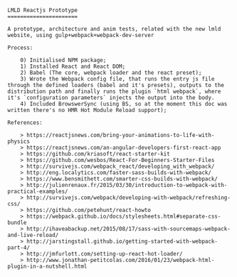 
	LMLD Reactjs Prototype
	======================

	A prototype, architecture and anim tests, related with the new lmld website, using gulp+webpack+webpack-dev-server

	Process:

		0) Initialised NPM package;
		1) Installed React and React DOM;
		2) Babel (The core, webpack loader and the react preset);
		3) Wrote the Webpack config file, that runs the entry js file through the defined loaders (babel and it's presets), outputs to the distribution path and finally runs the plugin `html webpack`, where it's `configuration parameters` injects the output into the body.
		4) Included BrowswerSync (using BS, so at the moment this doc was written there's no HMR Hot Module Reload support);

	References:

		> https://reactjsnews.com/bring-your-animations-to-life-with-physics
		> https://reactjsnews.com/an-angular-developers-first-react-app
		> https://github.com/kriasoft/react-starter-kit
		> https://github.com/wesbos/React-For-Beginners-Starter-Files
		> http://survivejs.com/webpack_react/developing_with_webpack/
		> http://eng.localytics.com/faster-sass-builds-with-webpack/
		> https://www.bensmithett.com/smarter-css-builds-with-webpack/
		> http://julienrenaux.fr/2015/03/30/introduction-to-webpack-with-practical-examples/
		> http://survivejs.com/webpack/developing-with-webpack/refreshing-css/
		> https://github.com/petehunt/react-howto
		> https://webpack.github.io/docs/stylesheets.html#separate-css-bundle
		> http://ihaveabackup.net/2015/08/17/sass-with-sourcemaps-webpack-and-live-reload/
		> http://jarstingstall.github.io/getting-started-with-webpack-part-4/
		> http://jmfurlott.com/setting-up-react-hot-loader/
		> http://www.jonathan-petitcolas.com/2016/01/23/webpack-html-plugin-in-a-nutshell.html